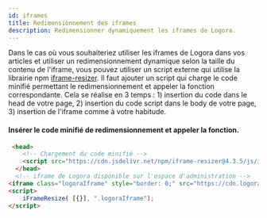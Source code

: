 ```yaml
---
id: iframes
title: Redimensionnement des iframes
description: Redimensionner dynamiquement les iframes de Logora.
---
```


Dans le cas où vous souhaiteriez utiliser les iframes de Logora dans vos articles et utiliser un redimensionnement dynamique selon la taille du contenu de l'iframe, vous pouvez utiliser un script externe qui utilise la librairie npm [iframe-resizer](https://www.npmjs.com/package/iframe-resizer). Il faut ajouter un script qui charge le code minifié permettant le redimensionnement et appeler la fonction correspondante. Cela se réalise en 3 temps : 1) insertion du code dans le head de votre page, 2) insertion du code script dans le body de votre page, 3) insertion de l'iframe comme à votre habitude. 

#### Insérer le code minifié de redimensionnement et appeler la fonction.

```html
 <head>
    <!-- Chargement du code minifié -->
    <script src="https://cdn.jsdelivr.net/npm/iframe-resizer@4.3.5/js/iframeResizer.min.js"></script>
  </head>
  <!-- iframe de Logora disponible sur l'espace d'administration -->
<iframe class="logoraIframe" style="border: 0;" src="https://cdn.logora.com/embed.html?shortname=demo&id=14593&resource=group" width="100%" height="285"></iframe>
<script>
    iFrameResize( [{}], ".logoraIframe");
</script>
```
